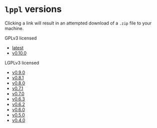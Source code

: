 # `lppl` versions

Clicking a link will result in an attempted download of a `.zip` file to your machine.

GPLv3 licensed
+ [latest](./lppl-vlatest.zip)
+ [v0.10.0](./lppl-v0.10.0.zip)

LGPLv3 licensed
+ [v0.9.0](./lppl-v0.9.0.zip)
+ [v0.8.1](./lppl-v0.8.1.zip)
+ [v0.8.0](./lppl-v0.8.0.zip)
+ [v0.7.1](./lppl-v0.7.1.zip)
+ [v0.7.0](./lppl-v0.7.0.zip)
+ [v0.6.3](./lppl-v0.6.3.zip)
+ [v0.6.2](./lppl-v0.6.2.zip)
+ [v0.6.0](./lppl-v0.6.0.zip)
+ [v0.5.0](./lppl-v0.5.0.zip)
+ [v0.4.0](./lppl-v0.4.0.zip)